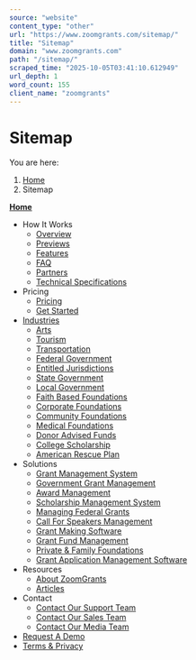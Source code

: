 ```yaml
---
source: "website"
content_type: "other"
url: "https://www.zoomgrants.com/sitemap/"
title: "Sitemap"
domain: "www.zoomgrants.com"
path: "/sitemap/"
scraped_time: "2025-10-05T03:41:10.612949"
url_depth: 1
word_count: 155
client_name: "zoomgrants"
---
```


# Sitemap

You are here:

1.  [Home](https://www.zoomgrants.com/ "Home")
2.  Sitemap

**[Home](https://www.zoomgrants.com/)**

*   How It Works
    *   [Overview](https://www.zoomgrants.com/overview/)
    *   [Previews](https://www.zoomgrants.com/overview/preview/)
    *   [Features](https://www.zoomgrants.com/overview/features/)
    *   [FAQ](https://www.zoomgrants.com/overview/frequent-questions/)
    *   [Partners](https://www.zoomgrants.com/partners/)
    *   [Technical Specifications](https://www.zoomgrants.com/overview/technical-specifications/)
*   Pricing
    *   [Pricing](https://www.zoomgrants.com/pricing/)
    *   [Get Started](https://www.zoomgrants.com/get-started/)
*   [Industries](https://www.zoomgrants.com/industries/)
    *   [Arts](https://www.zoomgrants.com/industries/arts/)
    *   [Tourism](https://www.zoomgrants.com/industries/tourism/)
    *   [Transportation](https://www.zoomgrants.com/industries/transportation/)
    *   [Federal Government](https://www.zoomgrants.com/industries/federal-government/)
    *   [Entitled Jurisdictions](https://www.zoomgrants.com/industries/entitled-jurisdictions/)
    *   [State Government](https://www.zoomgrants.com/industries/state-government/)
    *   [Local Government](https://www.zoomgrants.com/industries/local-government/)
    *   [Faith Based Foundations](https://www.zoomgrants.com/industries/faith-based-foundations/)
    *   [Corporate Foundations](https://www.zoomgrants.com/industries/corporate-foundations/)
    *   [Community Foundations](https://www.zoomgrants.com/industries/community-foundations/)
    *   [Medical Foundations](https://www.zoomgrants.com/industries/medical-foundations/)
    *   [Donor Advised Funds](https://www.zoomgrants.com/industries/donor-advised-funds/)
    *   [College Scholarship](https://www.zoomgrants.com/industries/college-scholarships/)
    *   [American Rescue Plan](https://www.zoomgrants.com/industries/american-rescue-plan/)
*   Solutions
    *   [Grant Management System](https://www.zoomgrants.com/grant-management-system/)
    *   [Government Grant Management](https://www.zoomgrants.com/government-grant-management/)
    *   [Award Management](https://www.zoomgrants.com/awards-management/)
    *   [Scholarship Management System](https://www.zoomgrants.com/scholarships-management-system/)
    *   [Managing Federal Grants](https://www.zoomgrants.com/managing-federal-grants/)
    *   [Call For Speakers Management](https://www.zoomgrants.com/call-for-speakers-management/)
    *   [Grant Making Software](https://www.zoomgrants.com/grantmaking-software/)
    *   [Grant Fund Management](https://www.zoomgrants.com/grant-fund-management/)
    *   [Private & Family Foundations](https://www.zoomgrants.com/private-family-foundations/)
    *   [Grant Application Management Software](https://www.zoomgrants.com/grant-application-management-software/)
*   Resources
    *   [About ZoomGrants](https://www.zoomgrants.com/about-us/)
    *   [Articles](https://www.zoomgrants.com/blog/)
*   Contact
    *   [Contact Our Support Team](https://www.zoomgrants.com/about-us/request-technical-help/)
    *   [Contact Our Sales Team](https://www.zoomgrants.com/about-us/contact-sales/)
    *   [Contact Our Media Team](https://www.zoomgrants.com/about-us/media-inquiries/)
*   [Request A Demo](https://www.zoomgrants.com/request-a-demo/)
*   [Terms & Privacy](https://www.zoomgrants.com/terms/)
